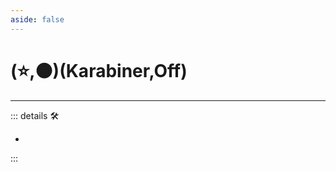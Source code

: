 ```yaml
---
aside: false
---
```

# (⭐,🟠)(<labor>Karabiner</labor>,<motor>Off</motor>)

---

<!-- =================================================== -->
<!-- =================================================== -->
<!-- =================================================== -->
<!-- =================================================== -->
<!-- =================================================== -->
::: details 🛠

-

:::
